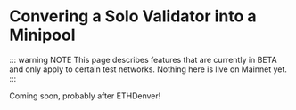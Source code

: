 # Convering a Solo Validator into a Minipool

::: warning NOTE
This page describes features that are currently in BETA and only apply to certain test networks.
Nothing here is live on Mainnet yet.
:::

Coming soon, probably after ETHDenver!